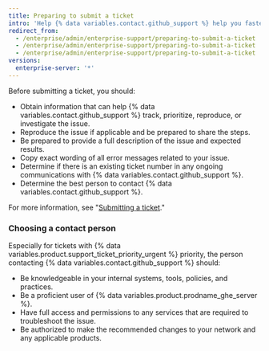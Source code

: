```yaml
---
title: Preparing to submit a ticket
intro: 'Help {% data variables.contact.github_support %} help you faster by following these suggestions before you open a support ticket.'
redirect_from:
  - /enterprise/admin/enterprise-support/preparing-to-submit-a-ticket
  - /enterprise/admin/enterprise-support/preparing-to-submit-a-ticket
  - /enterprise/admin/enterprise-support/preparing-to-submit-a-ticket
versions:
  enterprise-server: '*'
---
```


Before submitting a ticket, you should:

- Obtain information that can help {% data variables.contact.github_support %} track, prioritize, reproduce, or investigate the issue.
- Reproduce the issue if applicable and be prepared to share the steps.
- Be prepared to provide a full description of the issue and expected results.
- Copy exact wording of all error messages related to your issue.
- Determine if there is an existing ticket number in any ongoing communications with {% data variables.contact.github_support %}.
- Determine the best person to contact {% data variables.contact.github_support %}.

For more information, see "[Submitting a ticket](/enterprise/admin/guides/enterprise-support/submitting-a-ticket)."

### Choosing a contact person

Especially for tickets with {% data variables.product.support_ticket_priority_urgent %} priority, the person contacting {% data variables.contact.github_support %} should:

 - Be knowledgeable in your internal systems, tools, policies, and practices.
 - Be a proficient user of {% data variables.product.prodname_ghe_server %}.
 - Have full access and permissions to any services that are required to troubleshoot the issue.
 - Be authorized to make the recommended changes to your network and any applicable products.
